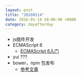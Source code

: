 ```yaml
---
layout: post
title: "20160114"
date: 2016-01-14 10:00:00 +0800
category: dayafterday
---
```


* js插件开发
* ECMAScript 6
    * [ECMAScript 6入门](http://es6.ruanyifeng.com/)
* yui ???
* bower，npm 包发布
    * [参考文章](http://segmentfault.com/a/1190000002726396)
